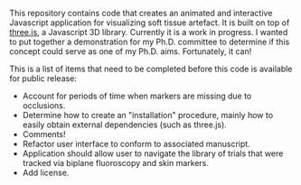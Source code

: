 This repository contains code that creates an animated and interactive Javascript application for visualizing soft tissue artefact. It is built on top of [three.js](https://threejs.org/), a Javascript 3D library. Currently it is a work in progress. I wanted to put together a demonstration for my Ph.D. committee to determine if this concept could serve as one of my Ph.D. aims. Fortunately, it can!

This is a list of items that need to be completed before this code is available for public release:

* Account for periods of time when markers are missing due to occlusions.
* Determine how to create an "installation" procedure, mainly how to easily obtain external dependencies (such as three.js).
* Comments!
* Refactor user interface to conform to associated manuscript.
* Application should allow user to navigate the library of trials that were tracked via biplane fluoroscopy and skin markers.
* Add license.